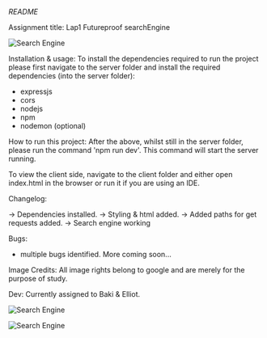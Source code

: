 _README_

Assignment title: Lap1 Futureproof searchEngine 

![Search Engine](https://i.imgur.com/QeXbemh.jpg)

Installation & usage:
To install the dependencies required to run the project please first navigate to the server folder and install the required dependencies (into the server folder):
- expressjs
- cors
- nodejs
- npm
- nodemon (optional)


How to run this project:
After the above, whilst still in the server folder, please run the command 'npm run dev'. This command will start the server running.

To view the client side, navigate to the client folder and either open index.html in the browser or run it if you are using an IDE.


Changelog:

-> Dependencies installed.
-> Styling & html added.
-> Added paths for get requests added.
-> Search engine working

Bugs:

- multiple bugs identified. More coming soon...

Image Credits: All image rights belong to google and are merely for the purpose of study.

Dev: Currently assigned to Baki & Elliot.


![Search Engine](https://i.imgur.com/qRxs7kT.jpg)

![Search Engine](https://i.imgur.com/j2Igt8q.png)
